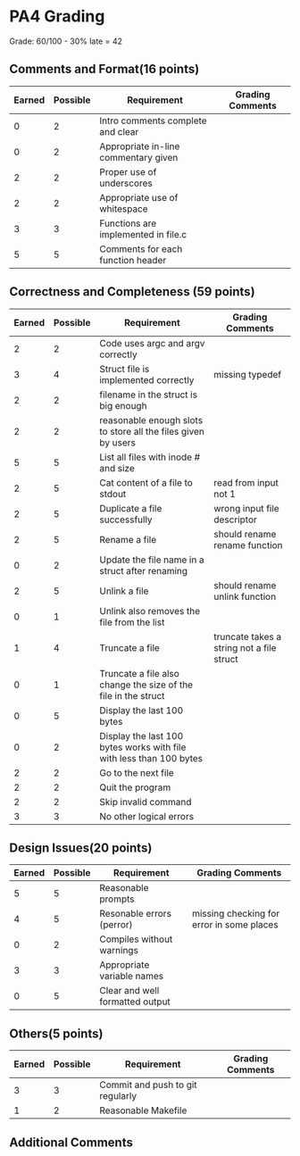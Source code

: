 # PA4 Grading

Grade: 60/100 - 30% late = 42

## Comments and Format(16 points)

| Earned | Possible | Requirement                                   | Grading Comments |
|--------|----------|-----------------------------------------------|------------------|
|     0   | 2        | Intro comments complete and clear |                  
|     0   | 2        | Appropriate in-line commentary given |                  
|     2   | 2        | Proper use of underscores |                  
|      2  | 2        | Appropriate use of whitespace |                
|     3   | 3        | Functions are implemented in file.c | 
|     5   | 5        | Comments for each function header |


## Correctness and Completeness (59 points)

| Earned | Possible | Requirement                                   | Grading Comments |
|--------|----------|-----------------------------------------------|------------------|
|     2   | 2        | Code uses argc and argv correctly |                  
|    3   | 4        | Struct file is implemented correctly | missing typedef
|     2   | 2        | filename in the struct is big enough | 
|     2   | 2        | reasonable enough slots to store  all the files given by users | 
|     5   | 5        | List all files with inode # and size |                  
|     2   | 5        | Cat content of a file to stdout |read from input not 1                  
|     2   | 5        | Duplicate a file successfully| wrong input file descriptor                 
|     2   | 5        | Rename a file|   should rename rename function              
|      0  | 2        | Update the file name in a struct after renaming |                 
|      2 | 5        | Unlink a file |  should rename unlink function                |
|      0 | 1        | Unlink also removes the file from the list |                
|      1 | 4        | Truncate a file|      truncate takes a string not a file struct         
|      0 | 1        | Truncate a file also change the size of the file in the struct| 
|      0 | 5        | Display the last 100 bytes|                
|      0 | 2        | Display the last 100 bytes works with file with less than 100 bytes |  
|      2 | 2        | Go to the next file |  
|      2 | 2        | Quit the program |  
|      2 | 2        | Skip invalid command |  
|      3 | 3        | No other logical errors |  

             

## Design Issues(20 points)
     

| Earned | Possible | Requirement                                   | Grading Comments |
|--------|----------|-----------------------------------------------|------------------|
|     5   | 5        | Reasonable prompts |                  
|     4   | 5        | Resonable errors (perror) | missing checking for error in some places                 
|     0   | 2        | Compiles without warnings |                  
|      3  | 3        | Appropriate variable names |                 
|      0 | 5        | Clear and well formatted output |     
           

## Others(5 points)
     

| Earned | Possible | Requirement                                   | Grading Comments |
|--------|----------|-----------------------------------------------|------------------|
|     3   | 3        | Commit and push to git regularly |                  
|     1   | 2        | Reasonable Makefile |                  


## Additional Comments
